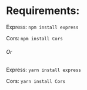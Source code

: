 <h1>Requirements:</h1>

<p>Express: <code>npm install express</code></p>
<p>Cors: <code>npm install Cors</code></p>

<h6>Or</h6>

<p>Express: <code>yarn install express</code></p>
<p>Cors: <code>yarn install Cors</code></p>
